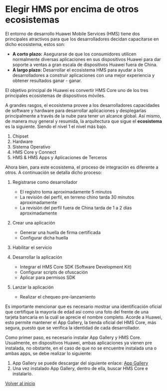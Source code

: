 
# Elegir HMS por encima de otros ecosistemas

El entorno de desarrollo Huawei Mobile Services (HMS) tiene dos principales atractivos para que los desarrolladores decidan capacitarse en dicho ecosistema, estos son:

- **A corto plazo:** Asegurarse de que los consumidores utilicen normalmente diversas aplicaciones en sus dispositivos Huawei para dar soporte a ventas a gran escala de dispositivos Huawei fuera de China.
- **A largo plazo:** Desarrollar el ecosistema HMS para ayudar a los desarrolladores a construir aplicaciones con una mejor experiencia y obtener resultados ganar - ganar.

El objetivo principal de Huawei es convertir HMS Core uno de los tres principales ecosistemas de dispositivos móviles.

A grandes rasgos, el ecosistema provee a los desarrolladores capacidades de software y hardware para desarrollar aplicaciones y desplegarlas principalmente a través de la nube para tener un alcance global. Así mismo, de manera muy general y resumida, la arquitectura que sigue el **ecosistema** es la siguiente. Siendo el nivel 1 el nivel más bajo.

1. Chipset
2. Hardware
3. Sistema Operativo
4. HMS Core y Connect
5. HMS & HMS Apps y Aplicaciones de Terceros

Ahora bien, para este ecosistema, el proceso de integración es diferente a otros. A continuación se detalla dicho proceso:

1. Registrarse como desarrollador
	- El registro toma aproximadamente 5 minutos
	- La revisión del perfil, en terreno chino tarda 30 minutos aproximadamente
	- La revisión del perfil fuera de China tarda de 1 a 2 días aproximadamente

2. Crear una aplicación
	- Generar una huella de firma certificada
	- Configurar dicha huella

3. Habilitar el servicio
4. Desarrollar la aplicación
	- Integrar el HMS Core SDK (Software Development Kit)
	- Configurar scripts de ofuscación
	- Aplicar para permisos SDK

5. Lanzar la aplicación
	- Realizar el chequeo pre-lanzamiento

Es importante mencionar que es necesario mostrar una identificación oficial que certifique la mayoría de edad así como una foto del frente de una tarjeta bancaria en la cuál se aprecie el nombre completo. Acorde a Huawei, esto permite mantener el App Gallery, la tienda oficial del HMS Core, más segura, puesto que se verifica la identidad de cada desarrollador.

Como primer paso, es necesario instalar App Gallery y HMS Core. Usualmente, en dispositivos Huawei, ambas aplicaciones ya vienen pre instalada, no obstante, en el caso de que no se encuentre instalada una o ambas apps, se debe realizar lo siguiente:

1. App Gallery se puede descargar del siguiente enlace: [App Gallery](https://consumer.huawei.com/mx/mobileservices/appgallery/)
2. Una vez instalado App Gallery, dentro de ella, buscar HMS Core e instalarlo.


[Volver al inicio](./HMS/Acerca%20de%HMS.md)



